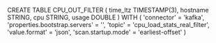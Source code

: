 CREATE TABLE CPU_OUT_FILTER (
    time_ltz TIMESTAMP(3),
    hostname STRING,
    cpu STRING,
    usage DOUBLE
    )
WITH (
   'connector' = 'kafka',
   'properties.bootstrap.servers' = '',
   'topic' = 'cpu_load_stats_real_filter',
   'value.format' = 'json',
   'scan.startup.mode' = 'earliest-offset'
)